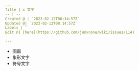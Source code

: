 ```yaml
---
Title | x 文字
-- | --
Created @ | `2023-02-12T08:14:57Z`
Updated @| `2023-02-12T08:14:57Z`
Labels | ``
Edit @| [here](https://github.com/junxnone/wiki/issues/114)

---
```

- 图画
- 象形文字
- 符号文字


